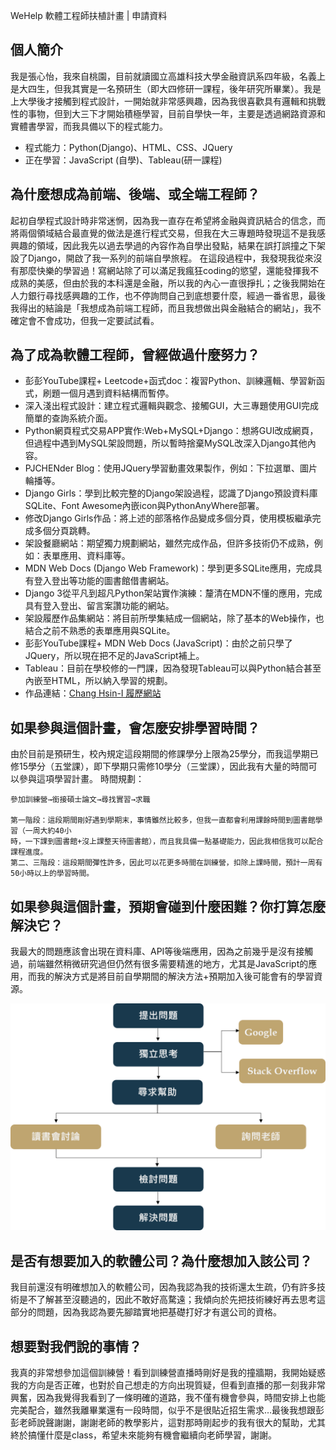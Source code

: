 WeHelp 軟體工程師扶植計畫 | 申請資料

## 個人簡介

我是張心怡，我來自桃園，目前就讀國立高雄科技大學金融資訊系四年級，名義上是大四生，但我其實是一名預研生（即大四修研一課程，後年研究所畢業）。我是上大學後才接觸到程式設計，一開始就非常感興趣，因為我很喜歡具有邏輯和挑戰性的事物，但到大三下才開始積極學習，目前自學快一年，主要是透過網路資源和實體書學習，而我具備以下的程式能力。
- 程式能力：Python(Django)、HTML、CSS、JQuery
- 正在學習：JavaScript (自學)、Tableau(研一課程)

## 為什麼想成為前端、後端、或全端工程師？
起初自學程式設計時非常迷惘，因為我一直存在希望將金融與資訊結合的信念，而將兩個領域結合最直覺的做法是進行程式交易，但我在大三專題時發現這不是我感興趣的領域，因此我先以過去學過的內容作為自學出發點，結果在誤打誤撞之下架設了Django，開啟了我一系列的前端自學旅程。
在這段過程中，我發現我從來沒有那麼快樂的學習過！寫網站除了可以滿足我瘋狂coding的慾望，還能發揮我不成熟的美感，但由於我的本科還是金融，所以我的內心一直很掙扎；之後我開始在人力銀行尋找感興趣的工作，也不停詢問自己到底想要什麼，經過一番省思，最後我得出的結論是「我想成為前端工程師，而且我想做出與金融結合的網站」，我不確定會不會成功，但我一定要試試看。

## 為了成為軟體工程師，曾經做過什麼努力？
- 彭彭YouTube課程+ Leetcode+函式doc：複習Python、訓練邏輯、學習新函式，刷題一個月遇到資料結構而暫停。
- 深入淺出程式設計：建立程式邏輯與觀念、接觸GUI，大三專題使用GUI完成簡單的查詢系統介面。
- Python網頁程式交易APP實作:Web+MySQL+Django：想將GUI改成網頁，但過程中遇到MySQL架設問題，所以暫時捨棄MySQL改深入Django其他內容。
- PJCHENder Blog：使用JQuery學習動畫效果製作，例如：下拉選單、圖片輪播等。
- Django Girls：學到比較完整的Django架設過程，認識了Django預設資料庫SQLite、Font Awesome內嵌icon與PythonAnyWhere部署。
- 修改Django Girls作品：將上述的部落格作品變成多個分頁，使用模板繼承完成多個分頁跳轉。
- 架設餐廳網站：期望獨力規劃網站，雖然完成作品，但許多技術仍不成熟，例如：表單應用、資料庫等。
- MDN Web Docs (Django Web Framework)：學到更多SQLite應用，完成具有登入登出等功能的圖書館借書網站。
- Django 3從平凡到超凡Python架站實作演練：釐清在MDN不懂的應用，完成具有登入登出、留言案讚功能的網站。
- 架設履歷作品集網站：將目前所學集結成一個網站，除了基本的Web操作，也結合之前不熟悉的表單應用與SQLite。
- 彭彭YouTube課程+ MDN Web Docs (JavaScript)：由於之前只學了JQuery，所以現在把不足的JavaScript補上。
- Tableau：</b>目前在學校修的一門課，因為發現Tableau可以與Python結合甚至內嵌至HTML，所以納入學習的規劃。
- 作品連結：<a href="https://github.com/HsinI65018/django.git" target="_blank">Chang Hsin-I 履歷網站</a>

## 如果參與這個計畫，會怎麼安排學習時間？
由於目前是預研生，校內規定這段期間的修課學分上限為25學分，而我這學期已修15學分（五堂課），即下學期只需修10學分（三堂課），因此我有大量的時間可以參與這項學習計畫。
時間規劃：
  ```  
  參加訓練營→銜接碩士論文→尋找實習→求職

  第一階段：這段期間剛好遇到學期末，事情雖然比較多，但我一直都會利用課餘時間到圖書館學習（一周大約40小
  時，一下課到圖書館+沒上課整天待圖書館），而且我具備一點基礎能力，因此我相信我可以配合課程進度。
  第二、三階段：這段期間彈性許多，因此可以花更多時間在訓練營，扣除上課時間，預計一周有50小時以上的學習時間。
```
## 如果參與這個計畫，預期會碰到什麼困難？你打算怎麼解決它？
我最大的問題應該會出現在資料庫、API等後端應用，因為之前幾乎是沒有接觸過，前端雖然稍微研究過但仍然有很多需要精進的地方，尤其是JavaScript的應用，而我的解決方式是將目前自學期間的解決方法+預期加入後可能會有的學習資源。

<img src="process.png">

## 是否有想要加入的軟體公司？為什麼想加入該公司？
我目前還沒有明確想加入的軟體公司，因為我認為我的技術還太生疏，仍有許多技術是不了解甚至沒聽過的，因此不敢好高騖遠；我傾向於先把技術練好再去思考這部分的問題，因為我認為要先腳踏實地把基礎打好才有選公司的資格。
    
## 想要對我們說的事情？
我真的非常想參加這個訓練營！看到訓練營直播時剛好是我的撞牆期，我開始疑惑我的方向是否正確，也對於自己想走的方向出現質疑，但看到直播的那一刻我非常興奮，因為我覺得我看到了一條明確的道路，我不僅有機會參與，時間安排上也能完美配合，雖然我離畢業還有一段時間，似乎不是很貼近招生需求…最後我想跟彭彭老師說聲謝謝，謝謝老師的教學影片，這對那時剛起步的我有很大的幫助，尤其終於搞懂什麼是class，希望未來能夠有機會繼續向老師學習，謝謝。
